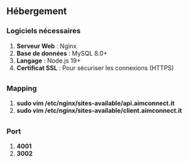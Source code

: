 
##  Hébergement


### Logiciels nécessaires
1. **Serveur Web** : Nginx
2. **Base de données** : MySQL 8.0+ 
3. **Langage** : Node.js 19+
4. **Certificat SSL** : Pour sécuriser les connexions (HTTPS)
##

### Mapping
1. **sudo vim /etc/nginx/sites-available/api.aimconnect.it**
2. **sudo vim /etc/nginx/sites-available/client.aimconnect.it**
##
### Port 
1. **4001**
2. **3002**
